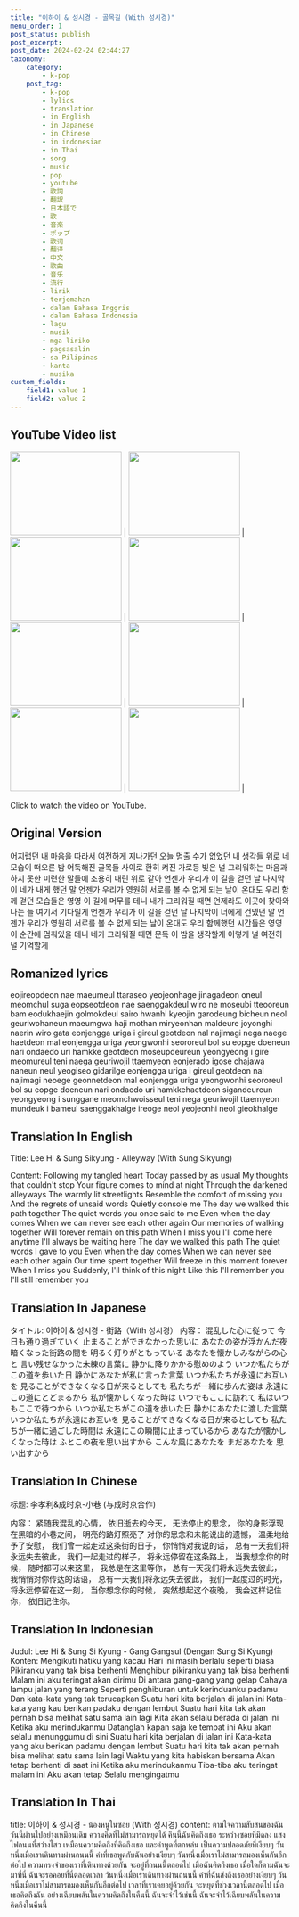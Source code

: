 ```yaml
---
title: "이하이 & 성시경 - 골목길 (With 성시경)"
menu_order: 1
post_status: publish
post_excerpt: 
post_date: 2024-02-24 02:44:27
taxonomy:
    category:
        - k-pop
    post_tag:
        - k-pop
        - lylics
        - translation
        - in English
        - in Japanese
        - in Chinese
        - in indonesian
        - in Thai
        - song
        - music
        - pop
        - youtube
        - 歌詞
        - 翻訳
        - 日本語で
        - 歌
        - 音楽
        - ポップ
        - 歌词
        - 翻译
        - 中文
        - 歌曲
        - 音乐
        - 流行
        - lirik
        - terjemahan
        - dalam Bahasa Inggris
        - dalam Bahasa Indonesia
        - lagu
        - musik
        - mga liriko
        - pagsasalin
        - sa Pilipinas
        - kanta
        - musika
custom_fields:
    field1: value 1
    field2: value 2
---
```


## YouTube Video list
 [<img src='http://img.youtube.com/vi/t6l4rrREwIs/0.jpg' width='200' height='150'>](https://youtu.be/t6l4rrREwIs) | [<img src='http://img.youtube.com/vi/eeFCxkodROk/0.jpg' width='200' height='150'>](https://youtu.be/eeFCxkodROk) | [<img src='http://img.youtube.com/vi/6RQ-bBdASvk/0.jpg' width='200' height='150'>](https://youtu.be/6RQ-bBdASvk) | [<img src='http://img.youtube.com/vi/rI81whzvI6A/0.jpg' width='200' height='150'>](https://youtu.be/rI81whzvI6A) | [<img src='http://img.youtube.com/vi/nD1p_H3qo_A/0.jpg' width='200' height='150'>](https://youtu.be/nD1p_H3qo_A) |
 [<img src='http://img.youtube.com/vi/lykgBG6yhpM/0.jpg' width='200' height='150'>](https://youtu.be/lykgBG6yhpM) | [<img src='http://img.youtube.com/vi/XP0GWO88T1o/0.jpg' width='200' height='150'>](https://youtu.be/XP0GWO88T1o) | [<img src='http://img.youtube.com/vi/IScQikkQnms/0.jpg' width='200' height='150'>](https://youtu.be/IScQikkQnms) |

Click to watch the video on YouTube.
## Original Version
어지럽던 내 마음을 따라서 
여전하게 지나가던 오늘 
멈출 수가 없었던 내 생각들 위로 
네 모습이 떠오른 밤 
어둑해진 골목들 사이로 
환히 켜진 가로등 빛은 
널 그리워하는 마음과 
하지 못한 미련한 말들에 
조용히 내린 위로 같아 
언젠가 우리가 이 길을 걷던 날 
나지막이 네가 내게 했던 말 
언젠가 우리가 영원히 서로를 
볼 수 없게 되는 날이 온대도 
우리 함께 걷던 모습들은 
영영 이 길에 머무를 테니 
내가 그리워질 때면 
언제라도 이곳에 찾아와 
나는 늘 여기서 기다릴게 
언젠가 우리가 이 길을 걷던 날 
나지막이 너에게 건넸던 말 
언젠가 우리가 영원히 서로를 
볼 수 없게 되는 날이 온대도 
우리 함께했던 시간들은 
영영 이 순간에 멈춰있을 테니 
네가 그리워질 때면 
문득 이 밤을 생각할게 
이렇게 널 
여전히 널 
기억할게 



## Romanized lyrics
eojireopdeon nae maeumeul ttaraseo 
yeojeonhage jinagadeon oneul 
meomchul suga eopseotdeon nae saenggakdeul wiro 
ne moseubi tteooreun bam 
eodukhaejin golmokdeul sairo 
hwanhi kyeojin garodeung bicheun 
neol geuriwohaneun maeumgwa 
haji mothan miryeonhan maldeure 
joyonghi naerin wiro gata 
eonjengga uriga i gireul geotdeon nal 
najimagi nega naege haetdeon mal 
eonjengga uriga yeongwonhi seororeul 
bol su eopge doeneun nari ondaedo 
uri hamkke geotdeon moseupdeureun 
yeongyeong i gire meomureul teni 
naega geuriwojil ttaemyeon 
eonjerado igose chajawa 
naneun neul yeogiseo gidarilge 
eonjengga uriga i gireul geotdeon nal 
najimagi neoege geonnetdeon mal 
eonjengga uriga yeongwonhi seororeul 
bol su eopge doeneun nari ondaedo 
uri hamkkehaetdeon sigandeureun 
yeongyeong i sunggane meomchwoisseul teni 
nega geuriwojil ttaemyeon 
mundeuk i bameul saenggakhalge 
ireoge neol 
yeojeonhi neol 
gieokhalge 



## Translation In English
Title:
Lee Hi & Sung Sikyung - Alleyway (With Sung Sikyung)

Content:
Following my tangled heart
Today passed by as usual
My thoughts that couldn't stop
Your figure comes to mind at night
Through the darkened alleyways
The warmly lit streetlights
Resemble the comfort of missing you
And the regrets of unsaid words
Quietly console me
The day we walked this path together
The quiet words you once said to me
Even when the day comes
When we can never see each other again
Our memories of walking together
Will forever remain on this path
When I miss you
I'll come here anytime
I'll always be waiting here
The day we walked this path
The quiet words I gave to you
Even when the day comes
When we can never see each other again
Our time spent together
Will freeze in this moment forever
When I miss you
Suddenly, I'll think of this night
Like this
I'll remember you
I'll still remember you
## Translation In Japanese
タイトル: 이하이 & 성시경 - 街路（With 성시경）
内容：
混乱した心に従って
今日も通り過ぎていく
止まることができなかった思いに
あなたの姿が浮かんだ夜
暗くなった街路の間を
明るく灯りがともっている
あなたを懐かしみながらの心と
言い残せなかった未練の言葉に
静かに降りかかる慰めのよう
いつか私たちがこの道を歩いた日
静かにあなたが私に言った言葉
いつか私たちが永遠にお互いを
見ることができなくなる日が来るとしても
私たちが一緒に歩んだ姿は
永遠にこの道にとどまるから
私が懐かしくなった時は
いつでもここに訪れて
私はいつもここで待つから
いつか私たちがこの道を歩いた日
静かにあなたに渡した言葉
いつか私たちが永遠にお互いを
見ることができなくなる日が来るとしても
私たちが一緒に過ごした時間は
永遠にこの瞬間に止まっているから
あなたが懐かしくなった時は
ふとこの夜を思い出すから
こんな風にあなたを
まだあなたを
思い出すから
## Translation In Chinese
标题: 李孝利&成时京-小巷 (与成时京合作)

内容：
紧随我混乱的心情，
依旧逝去的今天，
无法停止的思念，
你的身影浮现在黑暗的小巷之间，
明亮的路灯照亮了
对你的思念和未能说出的遗憾，
温柔地给予了安慰，
我们曾一起走过这条街的日子，
你悄悄对我说的话，
总有一天我们将永远失去彼此，
我们一起走过的样子，
将永远停留在这条路上，
当我想念你的时候，
随时都可以来这里，
我总是在这里等你，
总有一天我们将永远失去彼此，
我悄悄对你传达的话语，
总有一天我们将永远失去彼此，
我们一起度过的时光，
将永远停留在这一刻，
当你想念你的时候，
突然想起这个夜晚，
我会这样记住你，
依旧记住你。
## Translation In Indonesian
Judul: Lee Hi & Sung Si Kyung - Gang Gangsul (Dengan Sung Si Kyung)
Konten:
Mengikuti hatiku yang kacau
Hari ini masih berlalu seperti biasa
Pikiranku yang tak bisa berhenti
Menghibur pikiranku yang tak bisa berhenti
Malam ini aku teringat akan dirimu
Di antara gang-gang yang gelap
Cahaya lampu jalan yang terang
Seperti penghiburan untuk kerinduanku padamu
Dan kata-kata yang tak terucapkan
Suatu hari kita berjalan di jalan ini
Kata-kata yang kau berikan padaku dengan lembut
Suatu hari kita tak akan pernah bisa melihat satu sama lain lagi
Kita akan selalu berada di jalan ini
Ketika aku merindukanmu
Datanglah kapan saja ke tempat ini
Aku akan selalu menunggumu di sini
Suatu hari kita berjalan di jalan ini
Kata-kata yang aku berikan padamu dengan lembut
Suatu hari kita tak akan pernah bisa melihat satu sama lain lagi
Waktu yang kita habiskan bersama
Akan tetap berhenti di saat ini
Ketika aku merindukanmu
Tiba-tiba aku teringat malam ini
Aku akan tetap
Selalu mengingatmu
## Translation In Thai
title: 이하이 & 성시경 - น้องหนูในซอย (With 성시경)
content: 
ตามใจความสับสนของฉัน
วันนี้ผ่านไปอย่างเหมือนเดิม
ความคิดที่ไม่สามารถหยุดได้
คืนนี้ฉันคิดถึงเธอ
ระหว่างซอยที่มืดลง
แสงไฟถนนที่สว่างไสว
เหมือนความคิดถึงที่คิดถึงเธอ
และคำพูดที่ตกหล่น
เป็นความปลอดภัยที่เงียบๆ
วันหนึ่งเมื่อเราเดินทางผ่านถนนนี้
คำที่เธอพูดกับฉันอย่างเงียบๆ
วันหนึ่งเมื่อเราไม่สามารถมองเห็นกันอีกต่อไป
ความทรงจำของเราที่เดินทางด้วยกัน
จะอยู่ที่ถนนนี้ตลอดไป
เมื่อฉันคิดถึงเธอ
เมื่อใดก็ตามฉันจะมาที่นี่
ฉันจะรอคอยที่นี่ตลอดเวลา
วันหนึ่งเมื่อเราเดินทางผ่านถนนนี้
คำที่ฉันส่งถึงเธออย่างเงียบๆ
วันหนึ่งเมื่อเราไม่สามารถมองเห็นกันอีกต่อไป
เวลาที่เราเคยอยู่ด้วยกัน
จะหยุดที่ช่วงเวลานี้ตลอดไป
เมื่อเธอคิดถึงฉัน
อย่างเฉียบพลันในความคิดถึงในคืนนี้
ฉันจะจำไว้เช่นนี้
ฉันจะจำไว้เฉียบพลันในความคิดถึงในคืนนี้
